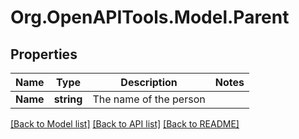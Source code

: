 # Org.OpenAPITools.Model.Parent

## Properties

Name | Type | Description | Notes
------------ | ------------- | ------------- | -------------
**Name** | **string** | The name of the person | 

[[Back to Model list]](../README.md#documentation-for-models) [[Back to API list]](../README.md#documentation-for-api-endpoints) [[Back to README]](../README.md)

